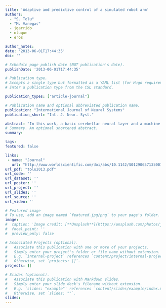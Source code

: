 ```yaml
---
title: 'Adaptive and predictive control of a simulated robot arm'
authors:
  - "S. Tolu"
  - "M. Vanegas"
  - jgarrido
  - nluque
  - eros

author_notes:
date: '2013-06-01T17:44:35'
doi: ''

# Schedule page publish date (NOT publication's date).
publishDate: '2013-06-01T17:44:35'

# Publication type.
# Accepts a single type but formatted as a YAML list (for Hugo requirements).
# Enter a publication type from the CSL standard.

publication_types: ["article-journal"]

# Publication name and optional abbreviated publication name.
publication: "International Journal of Neural Systems"
publication_short: "Int. J. Neur. Syst."

abstract: "In this work, a basic cerebellar neural layer and a machine learning engine are embedded in a recurrent loop which avoids dealing with the motor error or distal error problem. The presented approach learns the motor control based on available sensor error estimates (position, velocity, and acceleration) without explicitly knowing the motor errors. The paper focuses on how to decompose the input into different components in order to facilitate the learning process using an automatic incremental learning model (locally weighted projection regression (LWPR) algorithm). LWPR incrementally learns the forward model of the robot arm and provides the cerebellar module with optimal pre-processed signals. We present a recurrent adaptive control architecture in which an adaptive feedback (AF) controller guarantees a precise, compliant, and stable control during the manipulation of objects. Therefore, this approach efficiently integrates a bio-inspired module (cerebellar circuitry) with a machine learning component (LWPR). The cerebellar-LWPR synergy makes the robot adaptable to changing conditions. We evaluate how this scheme scales for robot-arms of a high number of degrees of freedom (DOFs) using a simulated model of a robot arm of the new generation of light weight robots (LWRs)."
# Summary. An optional shortened abstract.
summary:

tags:
featured: false

links:
 - name: "Journal"
   url: "http://www.worldscientific.com/doi/abs/10.1142/S012906571350010X"
url_pdf: "tolu2013.pdf"
url_code: ''
url_dataset: ''
url_poster: ''
url_project: ''
url_slides: ''
url_source: ''
url_video: ''

# Featured image
# To use, add an image named `featured.jpg/png` to your page's folder.
image:
#  caption: 'Image credit: [**Unsplash**](https://unsplash.com/photos/jdD8gXaTZsc)'
#  focal_point: ''
#  preview_only: false

# Associated Projects (optional).
#   Associate this publication with one or more of your projects.
#   Simply enter your project's folder or file name without extension.
#   E.g. `internal-project` references `content/project/internal-project/index.md`.
#   Otherwise, set `projects: []`.
projects: []

# Slides (optional).
#   Associate this publication with Markdown slides.
#   Simply enter your slide deck's filename without extension.
#   E.g. `slides: "example"` references `content/slides/example/index.md`.
#   Otherwise, set `slides: ""`.
slides:
---
```

